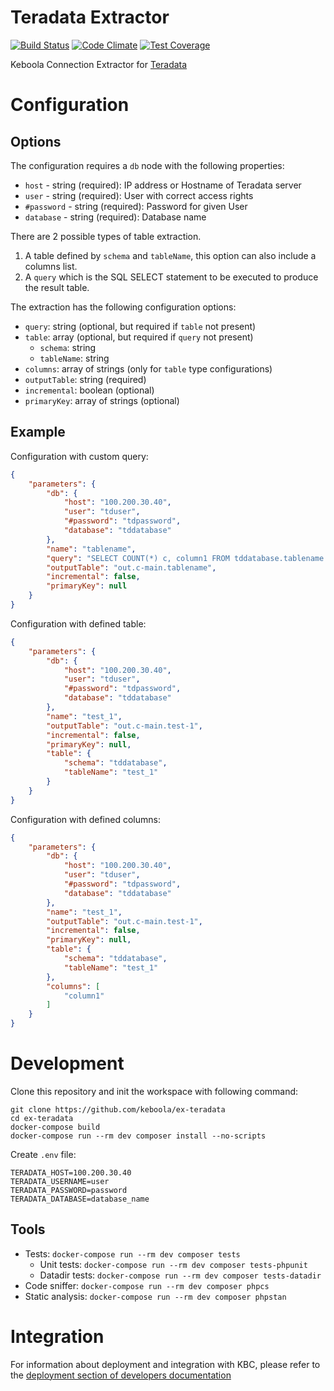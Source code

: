 # Teradata Extractor

[![Build Status](https://travis-ci.com/keboola/ex-teradata.svg?branch=master)](https://travis-ci.com/keboola/ex-teradata)
[![Code Climate](https://codeclimate.com/github/keboola/ex-teradata/badges/gpa.svg)](https://codeclimate.com/github/keboola/ex-teradata)
[![Test Coverage](https://codeclimate.com/github/keboola/ex-teradata/badges/coverage.svg)](https://codeclimate.com/github/keboola/ex-teradata/coverage)

Keboola Connection Extractor for [Teradata](https://www.teradata.com/)

# Configuration

## Options

The configuration requires a `db` node with the following properties: 

- `host` - string (required): IP address or Hostname of Teradata server
- `user` - string (required): User with correct access rights
- `#password` - string (required): Password for given User
- `database` - string (required): Database name

There are 2 possible types of table extraction.  
1. A table defined by `schema` and `tableName`, this option can also include a columns list.
2. A `query` which is the SQL SELECT statement to be executed to produce the result table.

The extraction has the following configuration options:

- `query`: string (optional, but required if `table` not present)
- `table`: array (optional, but required if `query` not present)
  - `schema`: string
  - `tableName`: string
- `columns`: array of strings (only for `table` type configurations)
- `outputTable`: string (required)
- `incremental`: boolean (optional)
- `primaryKey`: array of strings (optional)

## Example
Configuration with custom query:

```json
{
    "parameters": {
        "db": {
            "host": "100.200.30.40",
            "user": "tduser",
            "#password": "tdpassword",
            "database": "tddatabase"
        },
        "name": "tablename",
        "query": "SELECT COUNT(*) c, column1 FROM tddatabase.tablename GROUP BY column1",
        "outputTable": "out.c-main.tablename",
        "incremental": false,
        "primaryKey": null
    }
}
``` 

Configuration with defined table:

```json
{
	"parameters": {
		"db": {
		    "host": "100.200.30.40",
		    "user": "tduser",
		    "#password": "tdpassword",
		    "database": "tddatabase"
		},
		"name": "test_1",
		"outputTable": "out.c-main.test-1",
		"incremental": false,
		"primaryKey": null,
		"table": {
			"schema": "tddatabase",
			"tableName": "test_1"
		}
	}
}
```


Configuration with defined columns:

```json
{
	"parameters": {
		"db": {
		    "host": "100.200.30.40",
		    "user": "tduser",
		    "#password": "tdpassword",
		    "database": "tddatabase"
		},
		"name": "test_1",
		"outputTable": "out.c-main.test-1",
		"incremental": false,
		"primaryKey": null,
		"table": {
			"schema": "tddatabase",
			"tableName": "test_1"
		},
		"columns": [
			"column1"
		]
	}
}
```

# Development
 
Clone this repository and init the workspace with following command:

```
git clone https://github.com/keboola/ex-teradata
cd ex-teradata
docker-compose build
docker-compose run --rm dev composer install --no-scripts
```

Create `.env` file:
```
TERADATA_HOST=100.200.30.40
TERADATA_USERNAME=user
TERADATA_PASSWORD=password
TERADATA_DATABASE=database_name
```

## Tools

- Tests: `docker-compose run --rm dev composer tests`
  - Unit tests: `docker-compose run --rm dev composer tests-phpunit`
  - Datadir tests: `docker-compose run --rm dev composer tests-datadir`
- Code sniffer: `docker-compose run --rm dev composer phpcs`
- Static analysis: `docker-compose run --rm dev composer phpstan`

 
# Integration

For information about deployment and integration with KBC, please refer to the [deployment section of developers documentation](https://developers.keboola.com/extend/component/deployment/) 
